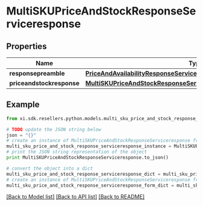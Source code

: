 # MultiSKUPriceAndStockResponseServiceresponse


## Properties

Name | Type | Description | Notes
------------ | ------------- | ------------- | -------------
**responsepreamble** | [**PriceAndAvailabilityResponseServiceresponseResponsepreamble**](PriceAndAvailabilityResponseServiceresponseResponsepreamble.md) |  | [optional] 
**priceandstockresponse** | [**MultiSKUPriceAndStockResponseServiceresponsePriceandstockresponse**](MultiSKUPriceAndStockResponseServiceresponsePriceandstockresponse.md) |  | [optional] 

## Example

```python
from xi.sdk.resellers.python.models.multi_sku_price_and_stock_response_serviceresponse import MultiSKUPriceAndStockResponseServiceresponse

# TODO update the JSON string below
json = "{}"
# create an instance of MultiSKUPriceAndStockResponseServiceresponse from a JSON string
multi_sku_price_and_stock_response_serviceresponse_instance = MultiSKUPriceAndStockResponseServiceresponse.from_json(json)
# print the JSON string representation of the object
print MultiSKUPriceAndStockResponseServiceresponse.to_json()

# convert the object into a dict
multi_sku_price_and_stock_response_serviceresponse_dict = multi_sku_price_and_stock_response_serviceresponse_instance.to_dict()
# create an instance of MultiSKUPriceAndStockResponseServiceresponse from a dict
multi_sku_price_and_stock_response_serviceresponse_form_dict = multi_sku_price_and_stock_response_serviceresponse.from_dict(multi_sku_price_and_stock_response_serviceresponse_dict)
```
[[Back to Model list]](../README.md#documentation-for-models) [[Back to API list]](../README.md#documentation-for-api-endpoints) [[Back to README]](../README.md)


